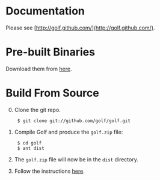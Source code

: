 Documentation
=============

Please see [http://golf.github.com/](http://golf.github.com/).

Pre-built Binaries
==================

Download them from [here](http://github.com/golf/golf/downloads).

Build From Source
=================

0. Clone the git repo.

        $ git clone git://github.com/golf/golf.git

1. Compile Golf and produce the `golf.zip` file:
        
        $ cd golf
        $ ant dist

2. The `golf.zip` file will now be in the `dist` directory.

3. Follow the instructions [here](http://golf.github.com/install-golf-on-your-workstation/).
